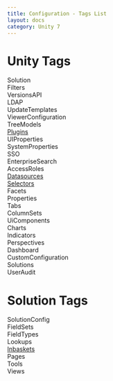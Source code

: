 ```yaml
---
title: Configuration - Tags List
layout: docs
category: Unity 7
---
```

# Unity Tags

Solution    
Filters    
VersionsAPI    
LDAP    
UpdateTemplates    
ViewerConfiguration    
TreeModels    
[Plugins](tags-list/plugins-tag.md)    
UIProperties    
SystemProperties    
SSO  
EnterpriseSearch    
AccessRoles  
[Datasources](tags-list/datasources-tag.md)  
[Selectors](tags-list/selectors-tag.md)  
Facets  
Properties   
Tabs    
ColumnSets    
UiComponents  
Charts  
Indicators  
Perspectives    
Dashboard      
CustomConfiguration    
Solutions    
UserAudit  

# Solution Tags

SolutionConfig    
FieldSets    
FieldTypes    
Lookups  
[Inbaskets](tags-list/inbaskets-tag.md)    
Pages    
Tools    
Views  

